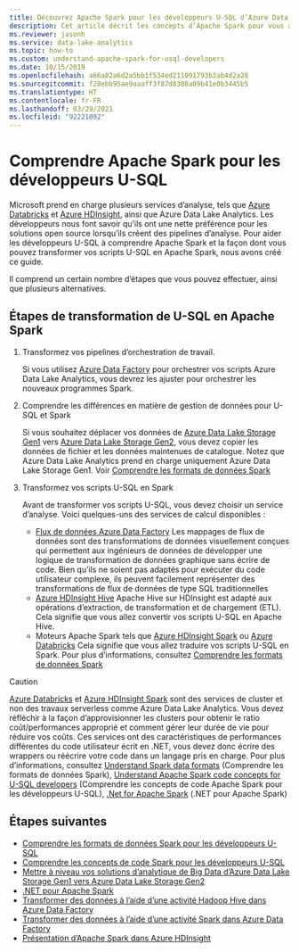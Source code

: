 ```yaml
---
title: Découvrez Apache Spark pour les développeurs U-SQL d’Azure Data Lake Analytics.
description: Cet article décrit les concepts d’Apache Spark pour vous aider à comprendre les différences entre les développeurs U-SQL.
ms.reviewer: jasonh
ms.service: data-lake-analytics
ms.topic: how-to
ms.custom: understand-apache-spark-for-usql-developers
ms.date: 10/15/2019
ms.openlocfilehash: a66a82a6d2a5bb1f534ed211091793b2ab4d2a28
ms.sourcegitcommit: f28ebb95ae9aaaff3f87d8388a09b41e0b3445b5
ms.translationtype: HT
ms.contentlocale: fr-FR
ms.lasthandoff: 03/29/2021
ms.locfileid: "92221092"
---
```

# <a name="understand-apache-spark-for-u-sql-developers"></a>Comprendre Apache Spark pour les développeurs U-SQL

Microsoft prend en charge plusieurs services d’analyse, tels que [Azure Databricks](/azure/databricks/scenarios/what-is-azure-databricks) et [Azure HDInsight](../hdinsight/hdinsight-overview.md), ainsi que Azure Data Lake Analytics. Les développeurs nous font savoir qu’ils ont une nette préférence pour les solutions open source lorsqu’ils créent des pipelines d’analyse. Pour aider les développeurs U-SQL à comprendre Apache Spark et la façon dont vous pouvez transformer vos scripts U-SQL en Apache Spark, nous avons créé ce guide.

Il comprend un certain nombre d’étapes que vous pouvez effectuer, ainsi que plusieurs alternatives.

## <a name="steps-to-transform-u-sql-to-apache-spark"></a>Étapes de transformation de U-SQL en Apache Spark

1. Transformez vos pipelines d’orchestration de travail.

   Si vous utilisez [Azure Data Factory](../data-factory/introduction.md) pour orchestrer vos scripts Azure Data Lake Analytics, vous devrez les ajuster pour orchestrer les nouveaux programmes Spark.
2. Comprendre les différences en matière de gestion de données pour U-SQL et Spark

   Si vous souhaitez déplacer vos données de [Azure Data Lake Storage Gen1](../data-lake-store/data-lake-store-overview.md) vers [Azure Data Lake Storage Gen2](../storage/blobs/data-lake-storage-introduction.md), vous devez copier les données de fichier et les données maintenues de catalogue. Notez que Azure Data Lake Analytics prend en charge uniquement Azure Data Lake Storage Gen1. Voir [Comprendre les formats de données Spark](understand-spark-data-formats.md)
3. Transformez vos scripts U-SQL en Spark

   Avant de transformer vos scripts U-SQL, vous devez choisir un service d’analyse. Voici quelques-uns des services de calcul disponibles :
      - [Flux de données Azure Data Factory](../data-factory/concepts-data-flow-overview.md) Les mappages de flux de données sont des transformations de données visuellement conçues qui permettent aux ingénieurs de données de développer une logique de transformation de données graphique sans écrire de code. Bien qu’ils ne soient pas adaptés pour exécuter du code utilisateur complexe, ils peuvent facilement représenter des transformations de flux de données de type SQL traditionnelles
      - [Azure HDInsight Hive](../hdinsight/hadoop/apache-hadoop-using-apache-hive-as-an-etl-tool.md) Apache Hive sur HDInsight est adapté aux opérations d’extraction, de transformation et de chargement (ETL). Cela signifie que vous allez convertir vos scripts U-SQL en Apache Hive.
      - Moteurs Apache Spark tels que [Azure HDInsight Spark](../hdinsight/spark/apache-spark-overview.md) ou [Azure Databricks](/azure/databricks/scenarios/what-is-azure-databricks) Cela signifie que vous allez traduire vos scripts U-SQL en Spark. Pour plus d’informations, consultez [Comprendre les formats de données Spark](understand-spark-data-formats.md)

> [!CAUTION]
> [Azure Databricks](/azure/databricks/scenarios/what-is-azure-databricks) et [Azure HDInsight Spark](../hdinsight/spark/apache-spark-overview.md) sont des services de cluster et non des travaux serverless comme Azure Data Lake Analytics. Vous devez réfléchir à la façon d’approvisionner les clusters pour obtenir le ratio coût/performances approprié et comment gérer leur durée de vie pour réduire vos coûts. Ces services ont des caractéristiques de performances différentes du code utilisateur écrit en .NET, vous devez donc écrire des wrappers ou réécrire votre code dans un langage pris en charge. Pour plus d’informations, consultez [Understand Spark data formats](understand-spark-data-formats.md) (Comprendre les formats de données Spark), [Understand Apache Spark code concepts for U-SQL developers](understand-spark-code-concepts.md) (Comprendre les concepts de code Apache Spark pour les développeurs U-SQL), [.Net for Apache Spark](https://dotnet.microsoft.com/apps/data/spark) (.NET pour Apache Spark)

## <a name="next-steps"></a>Étapes suivantes

- [Comprendre les formats de données Spark pour les développeurs U-SQL](understand-spark-data-formats.md)
- [Comprendre les concepts de code Spark pour les développeurs U-SQL](understand-spark-code-concepts.md)
- [Mettre à niveau vos solutions d’analytique de Big Data d’Azure Data Lake Storage Gen1 vers Azure Data Lake Storage Gen2](../storage/blobs/data-lake-storage-migrate-gen1-to-gen2.md)
- [.NET pour Apache Spark](/dotnet/spark/what-is-apache-spark-dotnet)
- [Transformer des données à l’aide d’une activité Hadoop Hive dans Azure Data Factory](../data-factory/transform-data-using-hadoop-hive.md)
- [Transformer des données à l’aide d’une activité Spark dans Azure Data Factory](../data-factory/transform-data-using-spark.md)
- [Présentation d’Apache Spark dans Azure HDInsight](../hdinsight/spark/apache-spark-overview.md)